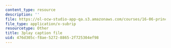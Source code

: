 ```yaml
---
content_type: resource
description: ''
file: https://ol-ocw-studio-app-qa.s3.amazonaws.com/courses/16-06-principles-of-automatic-control-fall-2012/476d305cf8ae527288652f725304ef98_ubhxIM51UPU.vtt
file_type: application/x-subrip
resourcetype: Other
title: 3play caption file
uid: 476d305c-f8ae-5272-8865-2f725304ef98
---
```

